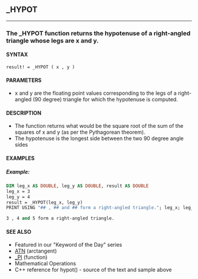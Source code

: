 ## _HYPOT
---

### The _HYPOT function returns the hypotenuse of a right-angled triangle whose legs are x and y.

#### SYNTAX

`result! = _HYPOT ( x , y )`

#### PARAMETERS
* x and y are the floating point values corresponding to the legs of a right-angled (90 degree) triangle for which the hypotenuse is computed.


#### DESCRIPTION
* The function returns what would be the square root of the sum of the squares of x and y (as per the Pythagorean theorem).
* The hypotenuse is the longest side between the two 90 degree angle sides


#### EXAMPLES
##### Example:
```vb
DIM leg_x AS DOUBLE, leg_y AS DOUBLE, result AS DOUBLE
leg_x = 3
leg_y = 4
result = _HYPOT(leg_x, leg_y)
PRINT USING "## , ## and ## form a right-angled triangle."; leg_x; leg_y; result
```
  
```vb
3 , 4 and 5 form a right-angled triangle.
```
  


#### SEE ALSO
* Featured in our "Keyword of the Day" series
* [ATN](./ATN.md) (arctangent)
* [_PI](./_PI.md) (function)
* Mathematical Operations
* C++ reference for hypot() - source of the text and sample above
